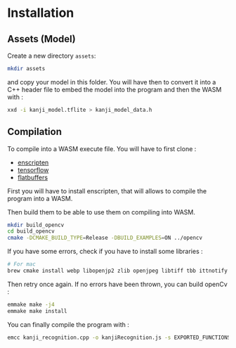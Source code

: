 # Installation

## Assets (Model)

Create a new directory `assets`:

```sh
mkdir assets
```

and copy your model in this folder. You will have then to convert it into a C++ header file to embed the model into the program and then the WASM with :

```sh
xxd -i kanji_model.tflite > kanji_model_data.h
```

## Compilation

To compile into a WASM execute file. You will have to first clone :

- [enscripten](https://github.com/emscripten-core/emsdk.git)
- [tensorflow](https://github.com/tensorflow/tensorflow)
- [flatbuffers](https://github.com/google/flatbuffers.git)

First you will have to install enscripten, that will allows to compile the program into a WASM.

Then build them to be able to use them on compiling into WASM.

```sh
mkdir build_opencv
cd build_opencv
cmake -DCMAKE_BUILD_TYPE=Release -DBUILD_EXAMPLES=ON ../opencv
```

If you have some errors, check if you have to install some libraries :

```sh
# For mac
brew cmake install webp libopenjp2 zlib openjpeg libtiff tbb ittnotify protobuf flatbuffers opencv
```

Then retry once again. If no errors have been thrown, you can build openCv :

```sh
emmake make -j4
emmake make install
```

You can finally compile the program with :

```sh
emcc kanji_recognition.cpp -o kanjiRecognition.js -s EXPORTED_FUNCTIONS='["_runModel"]' -s "EXTRA_EXPORTED_RUNTIME_METHODS=['ccall', 'cwrap']" -s WASM=1 -I"tensorflow" -I"flatbuffers/include" -I"/opt/homebrew/Cellar/opencv@3/3.4.20/include" -I"/opt/homebrew/Cellar/opencv@3/3.4.20/lib" -lopencv_core -lopencv_imgproc -lopencv_imgcodecs -L"tensorflow" -ltensorflowlite -std=c++17
```
